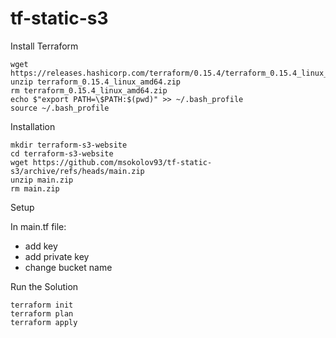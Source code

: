 # tf-static-s3

Install Terraform
```
wget https://releases.hashicorp.com/terraform/0.15.4/terraform_0.15.4_linux_amd64.zip
unzip terraform_0.15.4_linux_amd64.zip
rm terraform_0.15.4_linux_amd64.zip
echo $"export PATH=\$PATH:$(pwd)" >> ~/.bash_profile
source ~/.bash_profile
```

Installation
```
mkdir terraform-s3-website
cd terraform-s3-website
wget https://github.com/msokolov93/tf-static-s3/archive/refs/heads/main.zip
unzip main.zip
rm main.zip
```

Setup

In main.tf file:
- add key
- add private key
- change bucket name

Run the Solution
```
terraform init
terraform plan
terraform apply
```
